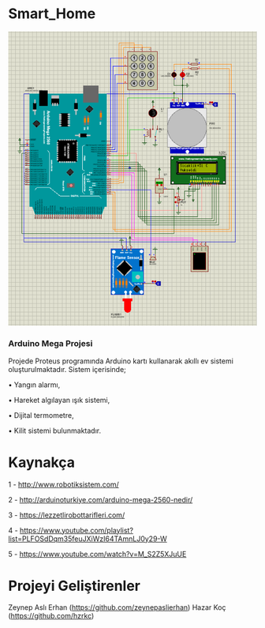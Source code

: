 # Smart_Home
![Simulation](https://github.com/zeynepaslierhan/Smart_Home/blob/main/Simulator/images/Simulation%20.png)

### Arduino Mega Projesi
Projede Proteus programında Arduino kartı kullanarak akıllı ev sistemi oluşturulmaktadır. Sistem içerisinde;

• Yangın alarmı,

• Hareket algılayan ışık sistemi,

• Dijital termometre,

• Kilit sistemi bulunmaktadır.

# Kaynakça
1 - http://www.robotiksistem.com/

2 - http://arduinoturkiye.com/arduino-mega-2560-nedir/

3 - https://lezzetlirobottarifleri.com/

4 - https://www.youtube.com/playlist?list=PLFOSdDqm35feuJXiWzI64TAmnLJ0y29-W

5 - https://www.youtube.com/watch?v=M_S2Z5XJuUE


# Projeyi Geliştirenler
Zeynep Aslı Erhan (https://github.com/zeynepaslierhan)
Hazar Koç (https://github.com/hzrkc)
